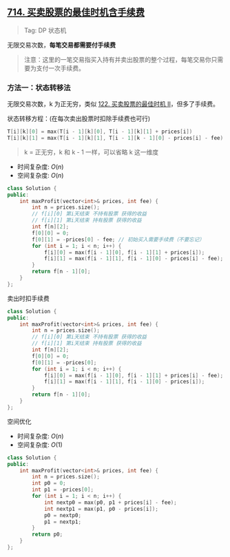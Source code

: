 ## [714. 买卖股票的最佳时机含手续费](https://leetcode-cn.com/problems/best-time-to-buy-and-sell-stock-with-transaction-fee/)

> Tag: DP 状态机

无限交易次数，**每笔交易都需要付手续费**

> 注意：这里的一笔交易指买入持有并卖出股票的整个过程，每笔交易你只需要为支付一次手续费。

### 方法一：状态转移法

无限交易次数，k 为正无穷，类似 [122. 买卖股票的最佳时机 II](../practice/122.md)，但多了手续费。

状态转移方程：(在每次卖出股票时扣除手续费也可行)
```cpp
T[i][k][0] = max(T[i - 1][k][0], T[i - 1][k][1] + prices[i])
T[i][k][1] = max(T[i - 1][k][1], T[i - 1][k - 1][0] - prices[i] - fee)
```

> k = 正无穷，k 和 k - 1 一样，可以省略 k 这一维度

* 时间复杂度: ${O(n)}$
* 空间复杂度: ${O(n)}$
```cpp
class Solution {
public:
    int maxProfit(vector<int>& prices, int fee) {
        int n = prices.size();
        // f[i][0] 第i天结束 不持有股票 获得的收益
        // f[i][1] 第i天结束 持有股票 获得的收益
        int f[n][2];
        f[0][0] = 0;
        f[0][1] = -prices[0] - fee; // 初始买入需要手续费（不要忘记）
        for (int i = 1; i < n; i++) {
            f[i][0] = max(f[i - 1][0], f[i - 1][1] + prices[i]);
            f[i][1] = max(f[i - 1][1], f[i - 1][0] - prices[i] - fee);
        }
        return f[n - 1][0];
    }
};
```

卖出时扣手续费

```cpp
class Solution {
public:
    int maxProfit(vector<int>& prices, int fee) {
        int n = prices.size();
        // f[i][0] 第i天结束 不持有股票 获得的收益
        // f[i][1] 第i天结束 持有股票 获得的收益
        int f[n][2];
        f[0][0] = 0;
        f[0][1] = -prices[0];
        for (int i = 1; i < n; i++) {
            f[i][0] = max(f[i - 1][0], f[i - 1][1] + prices[i] - fee);
            f[i][1] = max(f[i - 1][1], f[i - 1][0] - prices[i]);
        }
        return f[n - 1][0];
    }
};
```

空间优化
* 时间复杂度: ${O(n)}$
* 空间复杂度: ${O(1)}$
```cpp
class Solution {
public:
    int maxProfit(vector<int>& prices, int fee) {
        int n = prices.size();
        int p0 = 0;
        int p1 = -prices[0];
        for (int i = 1; i < n; i++) {
            int nextp0 = max(p0, p1 + prices[i] - fee);
            int nextp1 = max(p1, p0 - prices[i]);
            p0 = nextp0;
            p1 = nextp1;
        }
        return p0;
    }
};
```